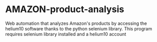 # AMAZON-product-analysis
 Web automation that analyzes Amazon's products by accessing the helium10 software thanks to the python selenium library. This program requires selenium library installed and a helium10 account 
